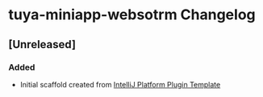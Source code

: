 <!-- Keep a Changelog guide -> https://keepachangelog.com -->

# tuya-miniapp-websotrm Changelog

## [Unreleased]
### Added
- Initial scaffold created from [IntelliJ Platform Plugin Template](https://github.com/JetBrains/intellij-platform-plugin-template)
